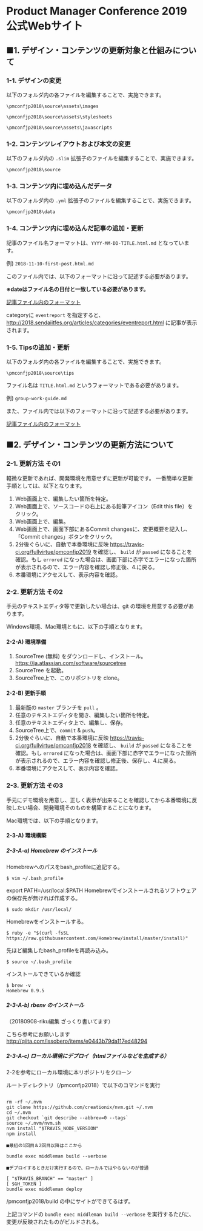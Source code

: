 # Product Manager Conference 2019 公式Webサイト

## ■1. デザイン・コンテンツの更新対象と仕組みについて

### 1-1. デザインの変更

以下のフォルダ内の各ファイルを編集することで、実施できます。

`\pmconfjp2018\source\assets\images`

`\pmconfjp2018\source\assets\stylesheets`

`\pmconfjp2018\source\assets\javascripts`

### 1-2. コンテンツレイアウトおよび本文の変更

以下のフォルダ内の `.slim` 拡張子のファイルを編集することで、実施できます。

`\pmconfjp2018\source`

### 1-3. コンテンツ内に埋め込んだデータ

以下のフォルダ内の `.yml` 拡張子のファイルを編集することで、実施できます。

`\pmconfjp2018\data`

### 1-4. コンテンツ内に埋め込んだ記事の追加・更新

記事のファイル名フォーマットは、`YYYY-MM-DD-TITLE.html.md` となっています。

例) `2018-11-10-first-post.html.md`

このファイル内では、以下のフォーマットに沿って記述する必要があります。  

**※dateはファイル名の日付と一致している必要があります。**

[記事ファイル内のフォーマット](https://github.com/htomine/pmconf/blob/master/article_template.erb)

categoryに `eventreport` を指定すると、http://2018.sendaiitfes.org/articles/categories/eventreport.html に記事が表示されます。

### 1-5.  Tipsの追加・更新

以下のフォルダ内の各ファイルを編集することで、実施できます。

`\pmconfjp2018\source\tips`

ファイル名は `TITLE.html.md` というフォーマットである必要があります。  

例) `group-work-guide.md`

また、ファイル内では以下のフォーマットに沿って記述する必要があります。  

[記事ファイル内のフォーマット](https://github.com/htomine/pmconf/blob/master/tips_template.erb)

## ■2. デザイン・コンテンツの更新方法について

### 2-1. 更新方法 その1

軽微な更新であれば、開発環境を用意せずに更新が可能です。
一番簡単な更新手順としては、以下となります。

1. Web画面上で、編集したい箇所を特定。
2. Web画面上で、ソースコードの右上にある鉛筆アイコン（Edit this file）をクリック。
3. Web画面上で、編集。
4. Web画面上で、画面下部にあるCommit changesに、変更概要を記入し、「Commit changes」ボタンをクリック。
5. 2分後ぐらいに、自動で本番環境に反映 https://travis-ci.org/fullvirtue/pmconfjp2019 を確認し、 `build` が `passed` になることを確認。もし `errored` になった場合は、画面下部に赤字でエラーになった箇所が表示されるので、エラー内容を確認し修正後、4.に戻る。
6. 本番環境にアクセスして、表示内容を確認。

### 2-2. 更新方法 その2

手元のテキストエディタ等で更新したい場合は、git の環境を用意する必要があります。

Windows環境、Mac環境ともに、以下の手順となります。

#### 2-2-A) 環境準備

1. SourceTree (無料) をダウンロードし、インストール。 https://ja.atlassian.com/software/sourcetree
2. SourceTree を起動。
3. SourceTree上で、このリポジトリを clone。

#### 2-2-B) 更新手順

1. 最新版の `master` ブランチを `pull` 。
2. 任意のテキストエディタを開き、編集したい箇所を特定。
3. 任意のテキストエディタ上で、編集し、保存。
4. SourceTree上で、`commit` & `push`。
5. 2分後ぐらいに、自動で本番環境に反映 https://travis-ci.org/fullvirtue/pmconfjp2018 を確認し、 `build` が `passed` になることを確認。もし `errored` になった場合は、画面下部に赤字でエラーになった箇所が表示されるので、エラー内容を確認し修正後、保存し、4.に戻る。
6. 本番環境にアクセスして、表示内容を確認。

### 2-3. 更新方法 その3

手元にデモ環境を用意し、正しく表示が出来ることを確認してから本番環境に反映したい場合、開発環境そのものを構築することになります。

Mac環境では、以下の手順となります。

#### 2-3-A) 環境構築

##### 2-3-A-a) Homebrew のインストール

Homebrewへのパスをbash_profileに追記する。

`$ vim ~/.bash_profile`

export PATH=/usr/local:$PATH
Homebrewでインストールされるソフトウェアの保存先が無ければ作成する。

`$ sudo mkdir /usr/local/`

Homebrewをインストールする。

    $ ruby -e "$(curl -fsSL https://raw.githubusercontent.com/Homebrew/install/master/install)"

先ほど編集したbash_profileを再読み込み。

    $ source ~/.bash_profile

インストールできているか確認

    $ brew -v
    Homebrew 0.9.5

##### 2-3-A-b) rbenv のインストール

（20180908-riku編集 ざっくり書いてます）

こちら参考にお願いします
http://qiita.com/issobero/items/e0443b79da117ed48294

##### 2-3-A-c) ローカル環境にデプロイ（htmlファイルなどを生成する）

2-2を参考にローカル環境に本リポジトリをクローン

ルートディレクトリ（/pmconfjp2018）で以下のコマンドを実行

```■最初の1回目

rm -rf ~/.nvm
git clone https://github.com/creationix/nvm.git ~/.nvm
cd ~/.nvm
git checkout `git describe --abbrev=0 --tags`
source ~/.nvm/nvm.sh
nvm install "$TRAVIS_NODE_VERSION"
npm install

■最初の1回目＆2回目以降はここから

bundle exec middleman build --verbose

■デプロイするときだけ実行するので、ローカルではやらないのが普通

[ "$TRAVIS_BRANCH" == "master" ]
[ $GH_TOKEN ]
bundle exec middleman deploy
``` 

/pmconfjp2018/build の中にサイトができてるはず。

上記コマンドの
`bundle exec middleman build --verbose`
を実行するたびに、変更が反映されたものがビルドされる。
